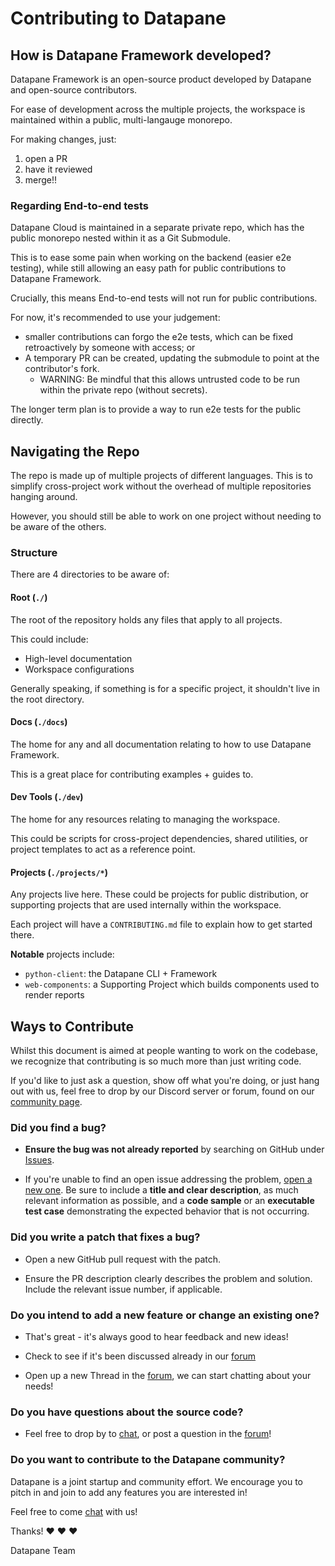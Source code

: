 # Contributing to Datapane

## How is Datapane Framework developed?

Datapane Framework is an open-source product developed by Datapane and open-source contributors.

For ease of development across the multiple projects, the workspace is maintained within a public, multi-langauge monorepo.

For making changes, just:

1. open a PR
2. have it reviewed
3. merge!!

### Regarding End-to-end tests

Datapane Cloud is maintained in a separate private repo, which has the public monorepo nested within it as a Git Submodule.

This is to ease some pain when working on the backend (easier e2e testing), while still allowing an easy path for public
contributions to Datapane Framework.

Crucially, this means End-to-end tests will not run for public contributions.

For now, it's recommended to use your judgement:

-   smaller contributions can forgo the e2e tests, which can be fixed retroactively by someone with access; or
-   A temporary PR can be created, updating the submodule to point at the contributor's fork.
    -   WARNING: Be mindful that this allows untrusted code to be run within the private repo (without secrets).

The longer term plan is to provide a way to run e2e tests for the public directly.

## Navigating the Repo

The repo is made up of multiple projects of different languages.
This is to simplify cross-project work without the overhead of multiple repositories hanging around.

However, you should still be able to work on one project without needing to be aware of the others.

### Structure

There are 4 directories to be aware of:

#### Root (`./`)

The root of the repository holds any files that apply to all projects.

This could include:

-   High-level documentation
-   Workspace configurations

Generally speaking, if something is for a specific project, it shouldn't live in the root directory.

#### Docs (`./docs`)

The home for any and all documentation relating to how to use Datapane Framework.

This is a great place for contributing examples + guides to.

#### Dev Tools (`./dev`)

The home for any resources relating to managing the workspace.

This could be scripts for cross-project dependencies, shared utilities,
or project templates to act as a reference point.

#### Projects (`./projects/*`)

Any projects live here.
These could be projects for public distribution, or supporting projects that are
used internally within the workspace.

Each project will have a `CONTRIBUTING.md` file to explain how to get started there.

**Notable** projects include:

-   `python-client`: the Datapane CLI + Framework
-   `web-components`: a Supporting Project which builds components used to render reports

## Ways to Contribute

Whilst this document is aimed at people wanting to work on the codebase, we recognize
that contributing is so much more than just writing code.

If you'd like to just ask a question, show off what you're doing, or just hang out with us,
feel free to drop by our Discord server or forum, found on our [community page][community-page].

### Did you find a bug?

-   **Ensure the bug was not already reported** by searching on GitHub under [Issues](https://github.com/datapane/datapane/issues).

-   If you're unable to find an open issue addressing the problem, [open a new one](https://github.com/datapane/datapane/issues/new). Be sure to include a **title and clear description**, as much relevant information as possible, and a **code sample** or an **executable test case** demonstrating the expected behavior that is not occurring.

### Did you write a patch that fixes a bug?

-   Open a new GitHub pull request with the patch.

-   Ensure the PR description clearly describes the problem and solution. Include the relevant issue number, if applicable.

### Do you intend to add a new feature or change an existing one?

-   That's great - it's always good to hear feedback and new ideas!

-   Check to see if it's been discussed already in our [forum][forum]

-   Open up a new Thread in the [forum][forum], we can start chatting about your needs!

### Do you have questions about the source code?

-   Feel free to drop by to [chat][chat], or post a question in the [forum][forum]!

### Do you want to contribute to the Datapane community?

Datapane is a joint startup and community effort. We encourage you to pitch in and join to add any features you are interested in!

Feel free to come [chat][chat] with us!

Thanks! :heart: :heart: :heart:

Datapane Team

[community-page]: https://datapane.com/community
[chat]: https://chat.datapane.com/
[forum]: https://forum.datapane.com/

